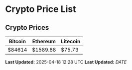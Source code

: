 # Crypto Price List

## Crypto Prices
| Bitcoin | Ethereum | Litecoin |
| ------- | -------- | -------- |
| $84614 | $1589.88 | $75.73 |
**Last Updated:** 2025-04-18 12:28 UTC
**Last Updated:** $DATE$
